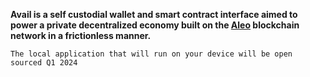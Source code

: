 
**Avail is a self custodial wallet and smart contract interface aimed to power a private decentralized economy built on the [Aleo](https://aleo.org) blockchain network in a frictionless manner.**

`
The local application that will run on your device will be open sourced Q1 2024
`


